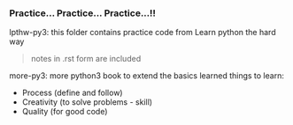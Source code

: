 ### Practice... Practice... Practice...!!

lpthw-py3: this folder contains practice code from Learn python the hard way
> notes in .rst form are included

more-py3: more python3 book to extend the basics learned 
  things to learn: 
   * Process (define and follow)
   * Creativity (to solve problems - skill)
   * Quality (for good code)

